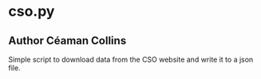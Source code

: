 # cso.py
## Author Céaman Collins

Simple script to download data from the CSO website and write it to a json file.